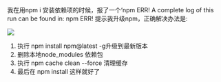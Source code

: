 我在用npm i 安装依赖项的时候，报了一个‘npm ERR! A complete log of this run can be found in:
npm ERR! 
提示我升级npm，正确解决办法是:

<img src="https://ae06.alicdn.com/kf/H69dc3a1391254af9b613c5f8f26e28d0y.png"/>

1. 执行 npm install npm@latest -g升级到最新版本
2. 删除本地node_modules 依赖包
3. 执行 npm cache clean --force 清理缓存
4. 最后在 npm install 这样就好了